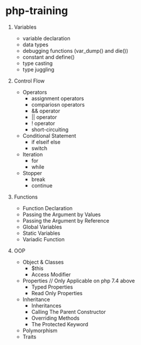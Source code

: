 # php-training

1. Variables
    - variable declaration
    - data types
    - debugging functions (var_dump() and die())
    - constant and define()
    - type casting
    - type juggling

2. Control Flow
    - Operators
        - assignment operators
        - compariosn operators
        - && operator
        - || operator
        - ! operator
        - short-circuiting
    - Conditional Statement
        - if elseif else
        - switch
    - Iteration
        - for 
        - while 
    - Stopper
        - break
        - continue

3. Functions
    - Function Declaration
    - Passing the Argument by Values
    - Passing the Argument by Reference
    - Global Variables
    - Static Variables
    - Variadic Function

4. OOP
    - Object & Classes
        - $this
        - Access Modifier
    - Properties // Only Applicable on php 7.4 above
        - Typed Properties
        - Read Only Properties
    - Inheritance
        - Inheritances
        - Calling The Parent Constructor
        - Overriding Methods
        - The Protected Keyword
    - Polymorphism
    - Traits
    
